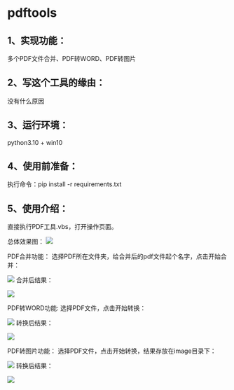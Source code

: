 # pdftools
## 1、实现功能：
多个PDF文件合并、PDF转WORD、PDF转图片
## 2、写这个工具的缘由：
没有什么原因
## 3、运行环境：
python3.10 + win10
## 4、使用前准备：
执行命令：pip install -r requirements.txt
## 5、使用介绍：
直接执行PDF工具.vbs，打开操作页面。

总体效果图：
![](picture/总体效果.jpg)

PDF合并功能：
选择PDF所在文件夹，给合并后的pdf文件起个名字，点击开始合并：

![](picture/合并pdf_1.jpg)
合并后结果：

![](picture/合并pdf_2.png)

PDF转WORD功能:
选择PDF文件，点击开始转换：

![](picture/pdf转word_1.png)
转换后结果：

![](picture/pdf转word_2.png)

PDF转图片功能：
选择PDF文件，点击开始转换，结果存放在image目录下：

![](picture/pdf转图片_1.png)
转换后结果：

![](picture/pdf转图片_2.png)
